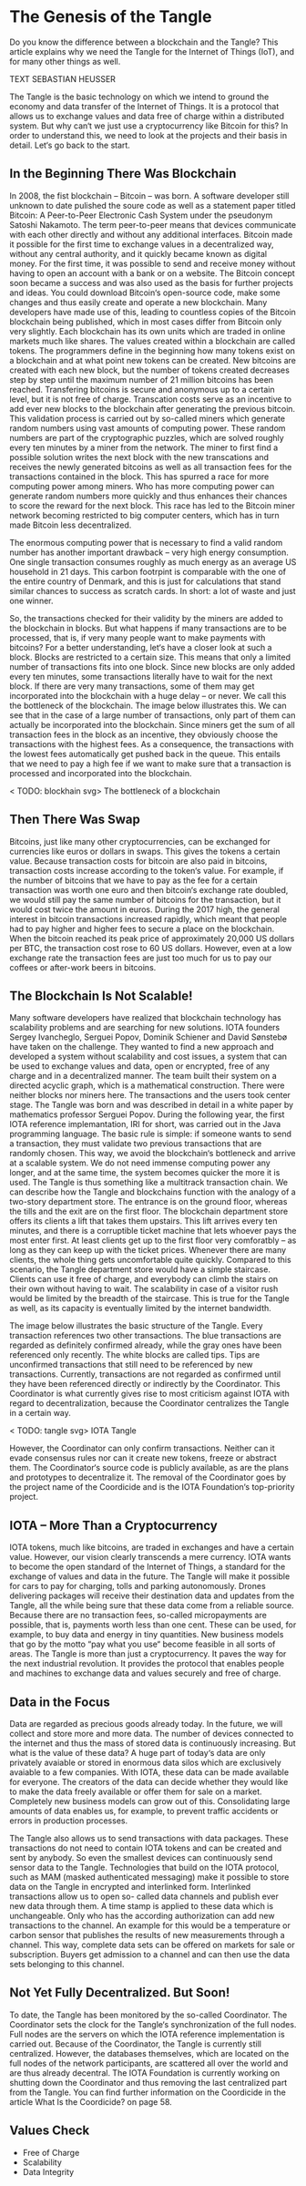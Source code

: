 # The Genesis of the Tangle

<div class="introdution">
Do you know the difference between a blockchain and the Tangle? This article explains why we need the Tangle for the Internet of Things (IoT), and for many other things as well.
</div>

TEXT SEBASTIAN HEUSSER

The Tangle is the basic technology on which we intend to ground the economy and data transfer of the Internet of Things. It is a protocol that allows us to exchange values and data free of charge within a distributed system. But why can‘t we just use a cryptocurrency like Bitcoin for this? In order to understand this, we need to look at the projects and their basis in detail. Let‘s go back to the start.

## In the Beginning There Was Blockchain
In 2008, the fist blockchain – Bitcoin – was born. A software developer still unknown to date pulished the soure code as well as a statement paper titled Bitcoin: A Peer-to-Peer Electronic Cash System under the pseudonym Satoshi Nakamoto. The term peer-to-peer means that devices communicate with each other directly and without any additional interfaces. Bitcoin made it possible for the first time to exchange values in a decentralized way, without any central authority, and it quickly became known as digital money. For the first time, it was possible to send and receive money without having to open an account with a bank or on a website. The Bitcoin concept soon became a success and was also used as the basis for further projects and ideas. You could download Bitcoin‘s open-source code, make some changes and thus easily create and operate a new blockchain. Many developers have made use of this, leading to countless copies of the Bitcoin blockchain being published, which in most cases differ from Bitcoin only very slightly. Each blockchain has its own units which are traded in online markets much like shares.
The values created within a blockchain are called tokens. The programmers define in the beginning how many tokens exist on a blockchain and at what point new tokens can be created. New bitcoins are created with each new block, but the number of tokens created decreases step by step until the maximum number of 21 million bitcoins has been reached. Transfering bitcoins is secure and anonymous up to a certain level, but it is not free of charge. Transcation costs serve as an incentive to add ever new blocks to the blockchain after generating the previous bitcoin. This validation process is carried out by so-called miners which generate random numbers using vast amounts of computing power. These random numbers are part of the cryptographic puzzles, which are solved roughly every ten minutes by a miner from the network. The miner to first find a possible solution writes the next block with the new transcations and receives the newly generated bitcoins as well as all transaction fees for the transactions contained in the block. This has spurred a race for more computing power among miners. Who has more computing power can generate random numbers more quickly and thus enhances their chances to score the reward for the next block. This race has led to the Bitcoin miner network becoming restricted to big computer centers, which has in turn made Bitcoin less decentralized.

The enormous computing power that is necessary to find a valid random number has another important drawback – very high energy consumption. One single transaction consumes roughly as much energy as an average US household in 21 days. This carbon footrpint is comparable with the one of the entire country of Denmark, and this is just for calculations that stand similar chances to success as scratch cards. In short: a lot of waste and just one winner.

So, the transactions checked for their validity by the miners are added to the blockchain in blocks. But what happens if many transactions are to be processed, that is, if very many people want to make payments with bitcoins? For a better understanding, let‘s have a closer look at such a block. Blocks are restricted to a certain size. This means that only a limited number of transactions fits into one block. Since new blocks are only added every ten minutes, some transactions literally have to wait for the next block. If there are very many transactions, some of them may get incorporated into the blockchain with a huge delay – or never. We call this the bottleneck of the blockchain. The image below illustrates this. We can see that in the case of a large number of transactions, only part of them can actually be incorporated into the blockchain. Since miners get the sum of all transaction fees in the block as an incentive, they obviously choose the transactions with the highest fees. As a consequence, the transactions with the lowest fees automatically get pushed back in the queue. This entails that we need to pay a high fee if we want to make sure that a transaction is processed and incorporated into the blockchain.


< TODO: blockhain svg>
The bottleneck of a blockchain


## Then There Was Swap
Bitcoins, just like many other cryptocurrencies, can be exchanged for currencies like euros or dollars in swaps. This gives the tokens a certain value. Because transaction costs for bitcoin are also paid in bitcoins, transaction costs increase according to the token‘s value. For example, if the number of bitcoins that we have to pay as the fee for a certain transaction was worth one euro and then bitcoin‘s exchange rate doubled, we would still pay the same number of bitcoins for the transaction, but it would cost twice the amount in euros. During the 2017 high, the general interest in bitcoin transactions increased rapidly, which meant that people had to pay higher and higher fees to secure a place on the blockchain. When the bitcoin reached its peak price of approximately 20,000 US dollars per BTC, the transaction cost rose to 60 US dollars. However, even at a low exchange rate the transaction fees are just too much for us to pay our coffees or after-work beers in bitcoins.

## The Blockchain Is Not Scalable!
Many software developers have realized that blockchain technology has scalability problems and are searching for new solutions. IOTA founders Sergey Ivancheglo, Serguei Popov, Dominik Schiener and David Sønstebø have taken on the challenge. They wanted to find a new approach and developed a system without scalability and
cost issues, a system that can be used to exchange values and data, open or encrypted, free of any charge and in a decentralized manner. The team built their system on a directed acyclic graph, which is a mathematical construction. There were neither blocks nor miners here. The transactions and the users took center stage. The Tangle was born and was described in detail in a white paper by mathematics professor Serguei Popov. During the following year, the first IOTA reference implemantation, IRI for short, was carried out in the Java programming language. The basic rule is simple: if someone wants to send a transaction, they must validate two previous transactions that are randomly chosen. This way, we avoid the blockchain‘s bottleneck and arrive at a scalable system. We do not need immense computing power any longer, and at the same time, the system becomes quicker the more it is used. The Tangle is thus something like a multitrack transaction chain. We can describe how the Tangle and blockchains function with the analogy of a two-story department store. The entrance is on the ground floor, whereas the tills and the exit are on the first floor. The blockchain department store offers its clients a lift that takes them upstairs. This lift arrives every ten minutes, and there is a corruptible ticket machine that lets whoever pays the most enter first. At least clients get up to the first floor very comforatbly – as long as they can keep up with the ticket prices. Whenever there are many clients, the whole thing gets uncomfortable quite quickly. Compared to this scenario, the Tangle department store would have a simple staircase. Clients can use it free of charge, and everybody can climb the stairs on their own without having to wait. The scalability in case of a visitor rush would be limited by the breadth of the staircase. This is true for the Tangle as well, as its capacity is eventually limited by the internet bandwidth.

The image below illustrates the basic structure of the Tangle. Every transaction references two other transactions. The blue transactions are regarded as definitely confirmed already, while the gray ones have been referenced only recently. The white blocks are called tips. Tips are unconfirmed transactions that still need to be referenced by new transactions. Currently, transactions are not regarded as confirmed until they have been referenced directly or indirectly by the Coordinator. This Coordinator is what currently gives rise to most criticism against IOTA with regard to decentralization, because the Coordinator centralizes the Tangle in a certain way. 

< TODO: tangle svg>
IOTA Tangle

However, the Coordinator can only confirm transactions. Neither can it evade consensus rules nor can it create new tokens, freeze or abstract them. The Coordinator‘s source code is publicly available, as are the plans and prototypes to decentralize it. The removal of the Coordinator goes by the project name of the Coordicide and
is the IOTA Foundation‘s top-priority project. 


## IOTA – More Than a Cryptocurrency
IOTA tokens, much like bitcoins, are traded in exchanges and have a certain value. However, our vision clearly transcends a mere currency. IOTA wants to become the open standard of the Internet of Things, a standard for the exchange of values and data in the future. The Tangle will make it possible for cars to pay for charging, tolls and parking autonomously. Drones delivering packages will receive their destination data and updates from the Tangle, all the while being sure that these data come from a reliable source. Because there are no transaction fees, so-called micropayments are possible, that is, payments worth less than one cent. These can be used, for example, to buy data and energy in tiny quantities. New business models that go by the motto “pay what you use“ become feasible in all sorts of areas. The Tangle is more than just a cryptocurrency. It paves the way for the next industrial revolution. It provides the protocol that enables people and machines to exchange data and values securely and free of charge.

## Data in the Focus
Data are regarded as precious goods already today. In the future, we will collect and store more and more data. The number of devices connected to the internet and thus the mass of stored data is continuously increasing. But what is the value of these data? A huge part of today‘s data are only privately avaiable or stored in enormous data silos which are exclusively avaiable to a few companies. With IOTA, these data can be made available for everyone. The creators of the data can decide whether they would like to make the data freely available or offer them for sale on a market. Completely new business models can grow out of this. Consolidating large amounts of data enables us, for example, to prevent traffic accidents or errors in production processes.

The Tangle also allows us to send transactions with data packages. These transactions do not need to contain IOTA tokens and can be created and sent by anybody. So even the smallest devices can continuously send sensor data to the Tangle. Technologies that build on the IOTA protocol, such as MAM (masked authenticated messaging) make it possible to store data on the Tangle in encrypted and interlinked form. Interlinked transactions allow us to open so- called data channels and publish ever new data through them. A time stamp is applied to these data which is unchangeable. Only who has the according authorization can add new transactions to the channel. An example for this would be a temperature or carbon sensor that publishes the results of new measurements through a channel. This way, complete data sets can be offered on markets for sale or subscription. Buyers get admission to a channel and can then use the data sets belonging to this channel.

## Not Yet Fully Decentralized. But Soon!
To date, the Tangle has been monitored by the so-called Coordinator. The Coordinator sets the clock for the Tangle‘s synchronization of the full nodes. Full nodes are the servers on which the IOTA reference implementation is carried out. Because of the Coordinator, the Tangle is currently still centralized. However, the databases themselves, which are located on the full nodes of the network participants, are scattered all over the world and are thus already decentral. The IOTA Foundation is currently working on shutting down the Coordinator and thus removing the last centralized part from the Tangle. You can find further information on the Coordicide in the article What Is the Coordicide? on page 58.

## Values Check
- Free of Charge 
- Scalability
- Data Integrity